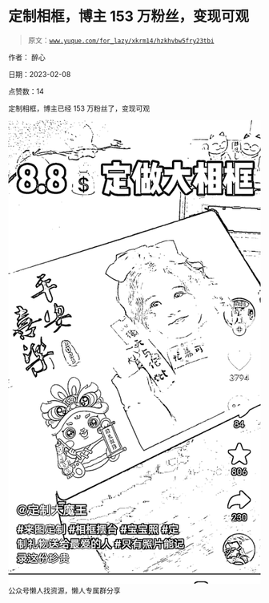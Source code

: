 # 定制相框，博主 153 万粉丝，变现可观

> 原文：[`www.yuque.com/for_lazy/xkrm14/hzkhvbw5fry23tbi`](https://www.yuque.com/for_lazy/xkrm14/hzkhvbw5fry23tbi)



作者： 醉心



日期：2023-02-08



点赞数：14



定制相框，博主已经 153 万粉丝了，变现可观



![](img/6b285f679f19df680ec6e8cd337aa289.png)  <ne-p id="ub280e3c5" data-lake-id="ub280e3c5">公众号懒人找资源，懒人专属群分享

</ne-p>